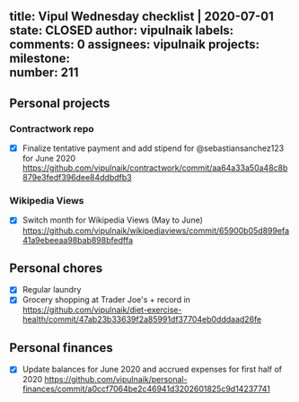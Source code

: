 title:	Vipul Wednesday checklist | 2020-07-01
state:	CLOSED
author:	vipulnaik
labels:	
comments:	0
assignees:	vipulnaik
projects:	
milestone:	
number:	211
--
## Personal projects

### Contractwork repo

- [x] Finalize tentative payment and add stipend for @sebastiansanchez123 for June 2020 https://github.com/vipulnaik/contractwork/commit/aa64a33a50a48c8b879e3fedf396dee84ddbdfb3

### Wikipedia Views

- [x] Switch month for Wikipedia Views (May to June) https://github.com/vipulnaik/wikipediaviews/commit/65900b05d899efa41a9ebeeaa98bab898bfedffa

## Personal chores

- [x] Regular laundry
- [x] Grocery shopping at Trader Joe's + record in https://github.com/vipulnaik/diet-exercise-health/commit/47ab23b33639f2a85991df37704eb0dddaad26fe

## Personal finances

- [x] Update balances for June 2020 and accrued expenses for first half of 2020 https://github.com/vipulnaik/personal-finances/commit/a0ccf7064be2c46941d3202601825c9d14237741
